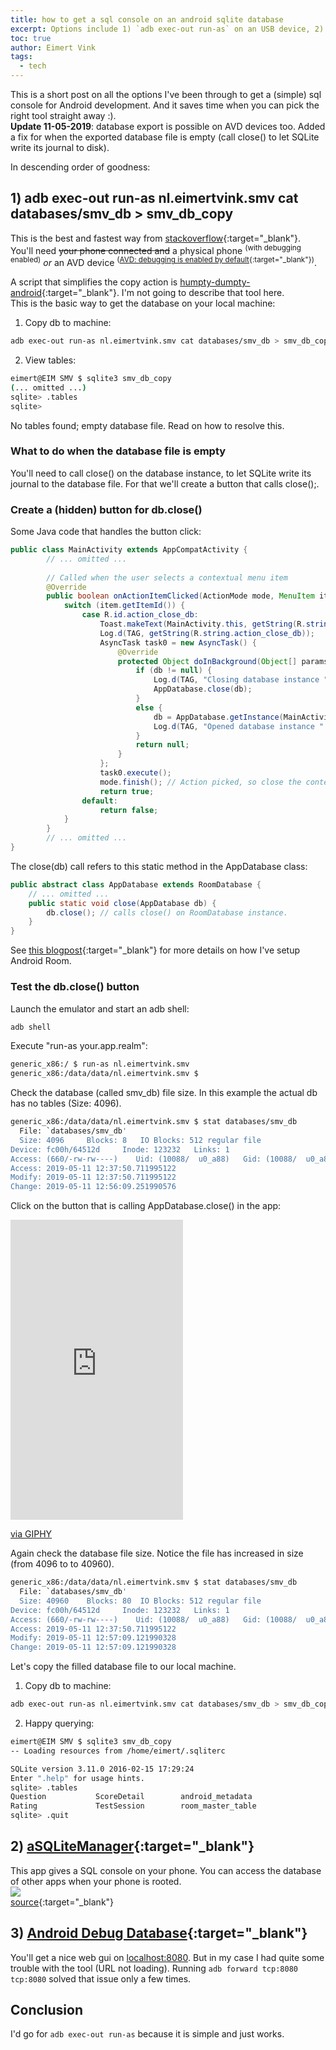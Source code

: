 ```yaml
---
title: how to get a sql console on an android sqlite database
excerpt: Options include 1) `adb exec-out run-as` on an USB device, 2) aSQLiteManager and 3) Android Debug database.
toc: true
author: Eimert Vink
tags:
  - tech
---
```

This is a short post on all the options I've been through to get a (simple) sql console for Android development.
And it saves time when you can pick the right tool straight away :).<br>**Update 11-05-2019**: database export is possible on AVD devices too.
Added a fix for when the exported database file is empty (call close() to let SQLite write its journal to disk).<br>

In descending order of goodness:
## 1) adb exec-out run-as nl.eimertvink.smv cat databases/smv_db > smv_db_copy
This is the best and fastest way from [stackoverflow](https://stackoverflow.com/questions/18471780/android-adb-retrieve-database-using-run-as){:target="_blank"}.
You'll need ~~your phone connected and~~ a physical phone <sup>(with debugging enabled)</sup> *or* an AVD device 
<sup>([AVD: debugging is enabled by default](https://developer.android.com/studio/debug){:target="_blank"})</sup>.<br>

A script that simplifies the copy action is [humpty-dumpty-android](https://github.com/Pixplicity/humpty-dumpty-android){:target="_blank"}. I'm not going to describe that tool here.<br>
This is the basic way to get the database on your local machine:
1. Copy db to machine:
```bash
adb exec-out run-as nl.eimertvink.smv cat databases/smv_db > smv_db_copy
```
2. View tables:
```bash
eimert@EIM SMV $ sqlite3 smv_db_copy 
(... omitted ...)
sqlite> .tables
sqlite> 
```

No tables found; empty database file. Read on how to resolve this.

### What to do when the database file is empty
You'll need to call close() on the database instance, to let SQLite write its journal to the database file. For that we'll create a button that calls close();.
### Create a (hidden) button for db.close()
Some Java code that handles the button click:
```java
public class MainActivity extends AppCompatActivity {
        // ... omitted ...
        
        // Called when the user selects a contextual menu item
        @Override
        public boolean onActionItemClicked(ActionMode mode, MenuItem item) {
            switch (item.getItemId()) {
                case R.id.action_close_db:
                    Toast.makeText(MainActivity.this, getString(R.string.action_close_db), Toast.LENGTH_SHORT).show();
                    Log.d(TAG, getString(R.string.action_close_db));
                    AsyncTask task0 = new AsyncTask() {
                        @Override
                        protected Object doInBackground(Object[] params) {
                            if (db != null) {
                                Log.d(TAG, "Closing database instance " + db);
                                AppDatabase.close(db);
                            }
                            else {
                                db = AppDatabase.getInstance(MainActivity.this);
                                Log.d(TAG, "Opened database instance " + db);
                            }
                            return null;
                        }
                    };
                    task0.execute();
                    mode.finish(); // Action picked, so close the contextual menu
                    return true;
                default:
                    return false;
            }
        }
        // ... omitted ...
}                   
```
The close(db) call refers to this static method in the AppDatabase class:
```java
public abstract class AppDatabase extends RoomDatabase {
    // ... omitted ...
    public static void close(AppDatabase db) {
        db.close(); // calls close() on RoomDatabase instance.
    }
}
```
See [this blogpost](https://medium.com/@ajaysaini.official/building-database-with-room-persistence-library-ecf7d0b8f3e9){:target="_blank"}
 for more details on how I've setup Android Room.
### Test the db.close() button
Launch the emulator and start an adb shell:
```bash
adb shell
```
Execute "run-as your.app.realm":
```bash
generic_x86:/ $ run-as nl.eimertvink.smv
generic_x86:/data/data/nl.eimertvink.smv $
```
Check the database (called smv_db) file size. In this example the actual db has no tables (Size: 4096).
```bash
generic_x86:/data/data/nl.eimertvink.smv $ stat databases/smv_db                                                          <
  File: `databases/smv_db'
  Size: 4096	 Blocks: 8	 IO Blocks: 512	regular file
Device: fc00h/64512d	 Inode: 123232	 Links: 1
Access: (660/-rw-rw----)	Uid: (10088/  u0_a88)	Gid: (10088/  u0_a88)
Access: 2019-05-11 12:37:50.711995122
Modify: 2019-05-11 12:37:50.711995122
Change: 2019-05-11 12:56:09.251990576
```

Click on the button that is calling AppDatabase.close() in the app:
<iframe src="https://giphy.com/embed/KZYnGwVh8ICN73jXod" width="276" height="480" frameBorder="0" class="giphy-embed" allowFullScreen></iframe><p><a href="https://giphy.com/gifs/KZYnGwVh8ICN73jXod">via GIPHY</a></p>

Again check the database file size. Notice the file has increased in size (from 4096 to to 40960).
```bash
generic_x86:/data/data/nl.eimertvink.smv $ stat databases/smv_db                                                          <
  File: `databases/smv_db'
  Size: 40960	 Blocks: 80	 IO Blocks: 512	regular file
Device: fc00h/64512d	 Inode: 123232	 Links: 1
Access: (660/-rw-rw----)	Uid: (10088/  u0_a88)	Gid: (10088/  u0_a88)
Access: 2019-05-11 12:37:50.711995122
Modify: 2019-05-11 12:57:09.121990328
Change: 2019-05-11 12:57:09.121990328
``` 
Let's copy the filled database file to our local machine.
1. Copy db to machine:
```bash
adb exec-out run-as nl.eimertvink.smv cat databases/smv_db > smv_db_copy
```
2. Happy querying:
```bash
eimert@EIM SMV $ sqlite3 smv_db_copy
-- Loading resources from /home/eimert/.sqliterc

SQLite version 3.11.0 2016-02-15 17:29:24
Enter ".help" for usage hints.
sqlite> .tables
Question           ScoreDetail        android_metadata
Rating             TestSession        room_master_table
sqlite> .quit
```

## 2) [aSQLiteManager](https://play.google.com/store/apps/details?id=dk.andsen.asqlitemanager){:target="_blank"}
This app gives a SQL console on your phone. You can access the database of other apps when your phone is rooted.<br>
<img src="https://lh3.ggpht.com/zIm_Ai93gGfiKgGDHKb9LddN-elxqJ4IylTzYqtLoGdw2lU_ieqjvDEIT0d5uxxzZd0=w1920-h1008-rw"><br>
[source](https://play.google.com/store/apps/details?id=dk.andsen.asqlitemanager){:target="_blank"}

## 3) [Android Debug Database](https://github.com/amitshekhariitbhu/Android-Debug-Database){:target="_blank"}
You'll get a nice web gui on [localhost:8080](http://localhost:8080). But in my case I had quite some trouble with the tool (URL not loading).
Running `adb forward tcp:8080 tcp:8080` solved that issue only a few times.

## Conclusion
I'd go for `adb exec-out run-as` because it is simple and just works.


